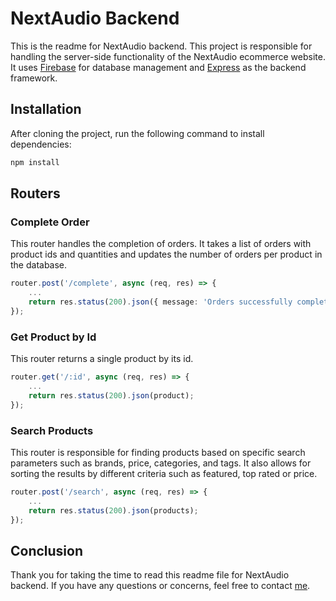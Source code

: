 # NextAudio Backend

This is the readme for NextAudio backend. This project is responsible for handling the server-side functionality of the NextAudio ecommerce website. It uses [Firebase](https://firebase.google.com/) for database management and [Express](https://expressjs.com/) as the backend framework.

## Installation

After cloning the project, run the following command to install dependencies:

```bash
npm install
```

## Routers

### Complete Order

This router handles the completion of orders. It takes a list of orders with product ids and quantities and updates the number of orders per product in the database.

```typescript
router.post('/complete', async (req, res) => {
    ...
    return res.status(200).json({ message: 'Orders successfully completed' });
});
```

### Get Product by Id

This router returns a single product by its id.

```typescript
router.get('/:id', async (req, res) => {
    ...
    return res.status(200).json(product);
});
```

### Search Products

This router is responsible for finding products based on specific search parameters such as brands, price, categories, and tags. It also allows for sorting the results by different criteria such as featured, top rated or price.

```typescript
router.post('/search', async (req, res) => {
    ...
    return res.status(200).json(products);
});
```

## Conclusion

Thank you for taking the time to read this readme file for NextAudio backend. If you have any questions or concerns, feel free to contact [me](mailto:mehmet@mehmetfd.dev).
